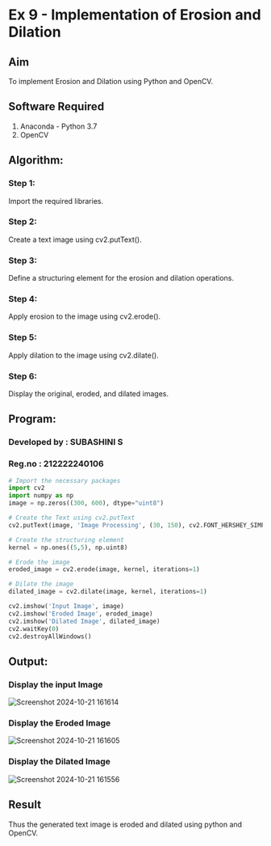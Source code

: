 #  Ex 9 - Implementation of Erosion and Dilation
## Aim
To implement Erosion and Dilation using Python and OpenCV.
## Software Required
1. Anaconda - Python 3.7
2. OpenCV
## Algorithm:
### Step 1:
Import the required libraries.
### Step 2: 
Create a text image using cv2.putText().
### Step 3: 
Define a structuring element for the erosion and dilation operations.
### Step 4: 
Apply erosion to the image using cv2.erode().
### Step 5: 
Apply dilation to the image using cv2.dilate().
### Step 6: 
Display the original, eroded, and dilated images.
 
## Program:
### Developed by : SUBASHINI S
### Reg.no : 212222240106
``` Python
# Import the necessary packages
import cv2
import numpy as np
image = np.zeros((300, 600), dtype="uint8")

# Create the Text using cv2.putText
cv2.putText(image, 'Image Processing', (30, 150), cv2.FONT_HERSHEY_SIMPLEX, 2, (255, 255, 255), 5)

# Create the structuring element
kernel = np.ones((5,5), np.uint8)

# Erode the image
eroded_image = cv2.erode(image, kernel, iterations=1)

# Dilate the image
dilated_image = cv2.dilate(image, kernel, iterations=1)

cv2.imshow('Input Image', image)
cv2.imshow('Eroded Image', eroded_image)
cv2.imshow('Dilated Image', dilated_image)
cv2.waitKey(0)
cv2.destroyAllWindows()
```
## Output:

### Display the input Image
![Screenshot 2024-10-21 161614](https://github.com/user-attachments/assets/dae657f6-7ac6-4781-8f5b-5f8625e9c0cc)


### Display the Eroded Image
![Screenshot 2024-10-21 161605](https://github.com/user-attachments/assets/4f1ebf18-10c0-4172-bb7c-36bfd35b3a62)


### Display the Dilated Image
![Screenshot 2024-10-21 161556](https://github.com/user-attachments/assets/45c080ee-dc8a-48d0-822f-9b9f8be6f249)



## Result
Thus the generated text image is eroded and dilated using python and OpenCV.
